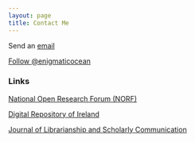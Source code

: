 ```yaml
---
layout: page
title: Contact Me
---
```

Send an <a href="mailto:d.bangert@ria.ie">email</a> 

<a href="https://twitter.com/enigmaticocean" class="twitter-follow-button" data-show-count="false">Follow @enigmaticocean</a><script async src="//platform.twitter.com/widgets.js" charset="utf-8"></script>

<!---div class="LI-profile-badge"  data-version="v1" data-size="medium" data-locale="en_US" data-type="horizontal" data-theme="light" data-vanity="daniel-bangert-24b6a647"><a class="LI-simple-link" href='https://de.linkedin.com/in/daniel-bangert-24b6a647?trk=profile-badge'>Daniel Bangert</a></div><script type="text/javascript" src="https://platform.linkedin.com/badges/js/profile.js" async defer></script--->

### Links

<a href="http://norf.ie" target="_blank">National Open Research Forum (NORF)</a>

<a href="https://dri.ie/" target="_blank">Digital Repository of Ireland</a>

<a href="https://jlsc-pub.org/" target="_blank">Journal of Librarianship and Scholarly Communication</a>